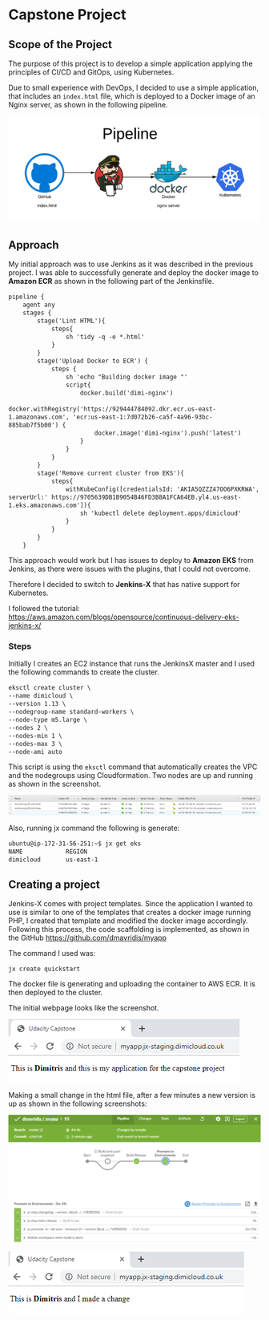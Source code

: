# Capstone Project 

## Scope of the Project

The purpose of this project is to develop a simple application applying the principles of CI/CD and GitOps, using Kubernetes. 

Due to small experience with DevOps, I decided to use a simple application, that includes an `index.html` file, which is deployed to a Docker image of an Nginx server, as shown in the following pipeline. 

![pipeline](images\pipeline.png)

## Approach

My initial approach was to use Jenkins as it was described in the previous project. I was able to successfully generate and deploy the docker image to **Amazon ECR** as shown in the following part of the Jenkinsfile.

```
pipeline {
    agent any
    stages {
        stage('Lint HTML'){
            steps{
                sh 'tidy -q -e *.html'
            }
        }
        stage('Upload Docker to ECR') {
            steps {
                sh 'echo "Building docker image "'
                script{
                    docker.build('dimi-nginx')
                    docker.withRegistry('https://929444784092.dkr.ecr.us-east-1.amazonaws.com', 'ecr:us-east-1:7d072b26-ca5f-4a96-93bc-885bab7f5b00') {
                        docker.image('dimi-nginx').push('latest')
                    }
                }
            }
        }
        stage('Remove current cluster from EKS'){
            steps{
                withKubeConfig([credentialsId: 'AKIA5QZZZ47OO6PXKRWA', serverUrl:' https://9705639DB1B9054B46FD3B8A1FCA64EB.yl4.us-east-1.eks.amazonaws.com']){
                    sh 'kubectl delete deployment.apps/dimicloud'
                }
            }
        }  
    }
```

This approach would work but I has issues to deploy to **Amazon EKS** from Jenkins, as there were issues with the plugins, that I could not overcome. 

Therefore I decided to switch to **Jenkins-X** that has native support for Kubernetes. 

I followed the tutorial: <https://aws.amazon.com/blogs/opensource/continuous-delivery-eks-jenkins-x/>

### Steps

Initially I creates an EC2 instance that runs the JenkinsX master and I used the following commands to create the cluster.

```
eksctl create cluster \
--name dimicloud \
--version 1.13 \
--nodegroup-name standard-workers \
--node-type m5.large \
--nodes 2 \
--nodes-min 1 \
--nodes-max 3 \
--node-ami auto
```

This script is using the `eksctl` command that automatically creates the VPC and the nodegroups using Cloudformation. Two nodes are up and running as shown in the screenshot.

![nodes](images\nodes.png)

Also, running jx command the following is generate:

```
ubuntu@ip-172-31-56-251:~$ jx get eks
NAME            REGION
dimicloud       us-east-1
```



## Creating a project

Jenkins-X comes with project templates. Since the application I wanted to use is similar to one of the templates that creates a docker image running PHP, I created that template and modified the docker image accordingly. Following this process, the code scaffolding is implemented, as shown in the GitHub <https://github.com/dmavridis/myapp>

The command I used was:

```
jx create quickstart
```

The docker file is generating and uploading the container to AWS ECR. It is then deployed to the cluster.

The initial webpage looks like the screenshot. 

![version1](images\version1.png)



Making a small change in the html file, after a few minutes a new version is up as shown in the following screenshots:



![1566341023889](images\steps.png)

![version2](images\version2.png)

